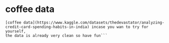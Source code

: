 # coffee data
```data set contains credit card spendings from what appears to be 2013 to 2014 and was gotten from
[coffee data](https://www.kaggle.com/datasets/thedevastator/analyzing-credit-card-spending-habits-in-india) incase you wan to try for yourself,
the data is already very clean so have fun```
